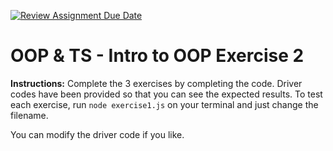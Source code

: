 [![Review Assignment Due Date](https://classroom.github.com/assets/deadline-readme-button-22041afd0340ce965d47ae6ef1cefeee28c7c493a6346c4f15d667ab976d596c.svg)](https://classroom.github.com/a/2zdM01p1)
# OOP & TS - Intro to OOP Exercise 2

**Instructions:** Complete the 3 exercises by completing the code. Driver codes have been provided so that you can see the expected results. To test each exercise, run `node exercise1.js` on your terminal and just change the filename.

You can modify the driver code if you like.
